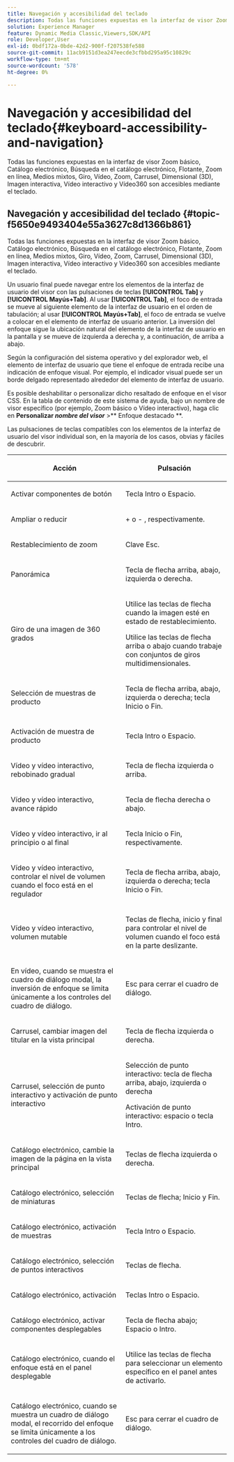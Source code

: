 ```yaml
---
title: Navegación y accesibilidad del teclado
description: Todas las funciones expuestas en la interfaz de visor Zoom básico, Catálogo electrónico, Búsqueda en el catálogo electrónico, Flotante, Zoom en línea, Medios mixtos, Giro, Vídeo, Zoom, Dimensional (3D), Carrusel, Imagen interactiva, Vídeo interactivo y Vídeo360 son accesibles mediante el teclado.
solution: Experience Manager
feature: Dynamic Media Classic,Viewers,SDK/API
role: Developer,User
exl-id: 0bdf172a-0bde-42d2-900f-f207538fe588
source-git-commit: 11acb9151d3ea247eecde3cfbbd295a95c10829c
workflow-type: tm+mt
source-wordcount: '578'
ht-degree: 0%

---
```


# Navegación y accesibilidad del teclado{#keyboard-accessibility-and-navigation}

Todas las funciones expuestas en la interfaz de visor Zoom básico, Catálogo electrónico, Búsqueda en el catálogo electrónico, Flotante, Zoom en línea, Medios mixtos, Giro, Vídeo, Zoom, Carrusel, Dimensional (3D), Imagen interactiva, Vídeo interactivo y Vídeo360 son accesibles mediante el teclado.

<!-- Updated June 1, 2020 from https://wiki.corp.adobe.com/pages/viewpage.action?spaceKey=scene7qa&title=s7Viewers%2C+S7SDK%2C+S7OnDemand+Release+Notes - Contact is Sasha -->

## Navegación y accesibilidad del teclado {#topic-f5650e9493404e55a3627c8d1366b861}

Todas las funciones expuestas en la interfaz de visor Zoom básico, Catálogo electrónico, Búsqueda en el catálogo electrónico, Flotante, Zoom en línea, Medios mixtos, Giro, Vídeo, Zoom, Carrusel, Dimensional (3D), Imagen interactiva, Vídeo interactivo y Vídeo360 son accesibles mediante el teclado.

Un usuario final puede navegar entre los elementos de la interfaz de usuario del visor con las pulsaciones de teclas **[!UICONTROL Tab]** y **[!UICONTROL Mayús+Tab]**. Al usar **[!UICONTROL Tab]**, el foco de entrada se mueve al siguiente elemento de la interfaz de usuario en el orden de tabulación; al usar **[!UICONTROL Mayús+Tab]**, el foco de entrada se vuelve a colocar en el elemento de interfaz de usuario anterior. La inversión del enfoque sigue la ubicación natural del elemento de la interfaz de usuario en la pantalla y se mueve de izquierda a derecha y, a continuación, de arriba a abajo.

Según la configuración del sistema operativo y del explorador web, el elemento de interfaz de usuario que tiene el enfoque de entrada recibe una indicación de enfoque visual. Por ejemplo, el indicador visual puede ser un borde delgado representado alrededor del elemento de interfaz de usuario.

Es posible deshabilitar o personalizar dicho resaltado de enfoque en el visor CSS. En la tabla de contenido de este sistema de ayuda, bajo un nombre de visor específico (por ejemplo, Zoom básico o Vídeo interactivo), haga clic en **Personalizar *nombre del visor*** >** Enfoque destacado **.

Las pulsaciones de teclas compatibles con los elementos de la interfaz de usuario del visor individual son, en la mayoría de los casos, obvias y fáciles de descubrir.

<table id="table_8C49100412224324BF1DBF7FDFDCCBF8"> 
 <thead> 
  <tr> 
   <th colname="col1" class="entry"> <p>Acción </p> </th> 
   <th colname="col2" class="entry"> <p>Pulsación </p> </th> 
  </tr> 
 </thead>
 <tbody> 
  <tr> 
   <td colname="col1"> <p>Activar componentes de botón </p> </td> 
   <td colname="col2"> <p>Tecla Intro o Espacio. </p> </td> 
  </tr> 
  <tr> 
   <td colname="col1"> <p>Ampliar o reducir </p> </td> 
   <td colname="col2"> <p> <span class="uicontrol"> + </span> o <span class="uicontrol"> - </span>, respectivamente. </p> </td> 
  </tr> 
  <tr> 
   <td colname="col1"> <p>Restablecimiento de zoom </p> </td> 
   <td colname="col2"> <p>Clave Esc. </p> </td> 
  </tr> 
  <tr> 
   <td colname="col1"> <p>Panorámica </p> </td> 
   <td colname="col2"> <p>Tecla de flecha arriba, abajo, izquierda o derecha. </p> </td> 
  </tr> 
  <tr> 
   <td colname="col1"> <p>Giro de una imagen de 360 grados </p> </td> 
   <td colname="col2"> <p>Utilice las teclas de flecha cuando la imagen esté en estado de restablecimiento. </p> <p>Utilice las teclas de flecha arriba o abajo cuando trabaje con conjuntos de giros multidimensionales. </p> </td> 
  </tr> 
  <tr> 
   <td colname="col1"> <p>Selección de muestras de producto </p> </td> 
   <td colname="col2"> <p>Tecla de flecha arriba, abajo, izquierda o derecha; tecla Inicio o Fin. </p> </td> 
  </tr> 
  <tr> 
   <td colname="col1"> <p>Activación de muestra de producto </p> </td> 
   <td colname="col2"> <p>Tecla Intro o Espacio. </p> </td> 
  </tr> 
  <tr> 
   <td colname="col1"> <p>Vídeo y vídeo interactivo, rebobinado gradual </p> </td> 
   <td colname="col2"> <p>Tecla de flecha izquierda o arriba. </p> </td> 
  </tr> 
  <tr> 
   <td colname="col1"> <p>Vídeo y vídeo interactivo, avance rápido </p> </td> 
   <td colname="col2"> <p>Tecla de flecha derecha o abajo. </p> </td> 
  </tr> 
  <tr> 
   <td colname="col1"> <p>Vídeo y vídeo interactivo, ir al principio o al final </p> </td> 
   <td colname="col2"> <p>Tecla Inicio o Fin, respectivamente. </p> </td> 
  </tr> 
  <tr> 
   <td colname="col1"> <p>Vídeo y vídeo interactivo, controlar el nivel de volumen cuando el foco está en el regulador </p> </td> 
   <td colname="col2"> <p>Tecla de flecha arriba, abajo, izquierda o derecha; tecla Inicio o Fin. </p> </td> 
  </tr> 
  <tr> 
   <td colname="col1"> <p>Vídeo y vídeo interactivo, volumen mutable </p> </td> 
   <td colname="col2"> <p>Teclas de flecha, inicio y final para controlar el nivel de volumen cuando el foco está en la parte deslizante. </p> </td> 
  </tr> 
  <tr> 
   <td colname="col1"> <p>En vídeo, cuando se muestra el cuadro de diálogo modal, la inversión de enfoque se limita únicamente a los controles del cuadro de diálogo. </p> </td> 
   <td colname="col2"> <p>Esc para cerrar el cuadro de diálogo. </p> </td> 
  </tr> 
  <tr> 
   <td colname="col1"> <p>Carrusel, cambiar imagen del titular en la vista principal </p> </td> 
   <td colname="col2"> <p>Tecla de flecha izquierda o derecha. </p> </td> 
  </tr> 
  <tr> 
   <td colname="col1"> <p>Carrusel, selección de punto interactivo y activación de punto interactivo </p> </td> 
   <td colname="col2"> <p>Selección de punto interactivo: tecla de flecha arriba, abajo, izquierda o derecha </p> <p>Activación de punto interactivo: espacio o tecla Intro. </p> </td> 
  </tr> 
  <tr> 
   <td colname="col1"> <p>Catálogo electrónico, cambie la imagen de la página en la vista principal </p> </td> 
   <td colname="col2"> <p> Teclas de flecha izquierda o derecha. </p> </td> 
  </tr> 
  <tr> 
   <td colname="col1"> <p>Catálogo electrónico, selección de miniaturas </p> </td> 
   <td colname="col2"> <p>Teclas de flecha; Inicio y Fin. </p> </td> 
  </tr> 
  <tr> 
   <td colname="col1"> <p>Catálogo electrónico, activación de muestras </p> </td> 
   <td colname="col2"> <p>Tecla Intro o Espacio. </p> </td> 
  </tr> 
  <tr> 
   <td colname="col1"> <p>Catálogo electrónico, selección de puntos interactivos </p> </td> 
   <td colname="col2"> <p>Teclas de flecha. </p> </td> 
  </tr> 
  <tr> 
   <td colname="col1"> <p>Catálogo electrónico, activación </p> </td> 
   <td colname="col2"> <p>Teclas Intro o Espacio. </p> </td> 
  </tr> 
  <tr> 
   <td colname="col1"> <p>Catálogo electrónico, activar componentes desplegables </p> </td> 
   <td colname="col2"> <p> Tecla de flecha abajo; Espacio o Intro. </p> </td> 
  </tr> 
  <tr> 
   <td colname="col1"> <p>Catálogo electrónico, cuando el enfoque está en el panel desplegable </p> </td> 
   <td colname="col2"> <p>Utilice las teclas de flecha para seleccionar un elemento específico en el panel antes de activarlo. </p> </td> 
  </tr> 
  <tr> 
   <td colname="col1"> <p>Catálogo electrónico, cuando se muestra un cuadro de diálogo modal, el recorrido del enfoque se limita únicamente a los controles del cuadro de diálogo. </p> </td> 
   <td colname="col2"> <p>Esc para cerrar el cuadro de diálogo. </p> </td> 
  </tr> 
 </tbody> 
</table>
